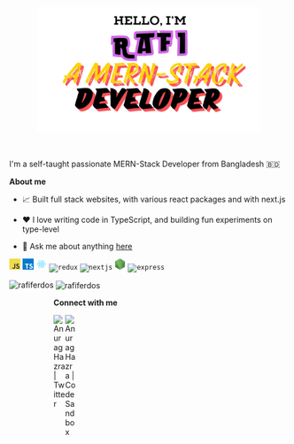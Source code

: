 <p align="center"><a href="https://rafiferdos.netlify.app/"><img width="80%" alt="Hello, I'm Rafi. I do MERN-Stack Development!" src="./src/assets/images/rafi-banner.png" /></a></p>

<br />

I'm a self-taught passionate MERN-Stack Developer from Bangladesh 🇧🇩

**About me**

- 📈 Built full stack websites, with various react packages and with next.js

- ❤️ I love writing code in TypeScript, and building fun experiments on type-level

- 💬 Ask me about anything [here](https://github.com/rafiferdos/rafiferdos/issues)

<code><img height="20" alt="javascript" src="https://raw.githubusercontent.com/github/explore/80688e429a7d4ef2fca1e82350fe8e3517d3494d/topics/javascript/javascript.png"></code>
<code><img height="20" alt="typescript" src="https://raw.githubusercontent.com/github/explore/80688e429a7d4ef2fca1e82350fe8e3517d3494d/topics/typescript/typescript.png"></code>
<code><img height="20" alt="react" src="https://raw.githubusercontent.com/github/explore/80688e429a7d4ef2fca1e82350fe8e3517d3494d/topics/react/react.png"></code>
<code><img height="20" alt="redux" src="https://uxwing.com/wp-content/themes/uxwing/download/brands-and-social-media/redux-icon.png"></code>
<code><img height="20" alt="nextjs" src="https://pbs.twimg.com/profile_images/1565710214019444737/if82cpbS_400x400.jpg"></code>
<code><img height="20" alt="nodejs" src="https://raw.githubusercontent.com/github/explore/80688e429a7d4ef2fca1e82350fe8e3517d3494d/topics/nodejs/nodejs.png"></code>
<code><img src="https://cdn.iconscout.com/icon/free/png-256/free-firebase-3521427-2944871.png?f=webp" alt="express" height="20"/></code>

<p><img align="left" height='195' src="https://github-readme-stats.vercel.app/api/top-langs/?username=rafiferdos&layout=donut" alt="rafiferdos" /></p>
<p>&nbsp;<img align="center" src="https://github-readme-stats.vercel.app/api?username=rafiferdos&show_icons=true&theme=radical" alt="rafiferdos" /></p>

**Connect with me**

<a href="https://linkedin.com/in/rafiferdos">
  <img align="left" alt="Anurag Hazra | Twitter" width="21px" src="https://upload.wikimedia.org/wikipedia/commons/c/ca/LinkedIn_logo_initials.png" />
</a>
<a href="https://facebook.com/rafiferdos2">
  <img align="left" alt="Anurag Hazra | CodeSandbox" width="20px" src="https://upload.wikimedia.org/wikipedia/commons/b/b9/2023_Facebook_icon.svg" />
</a>
